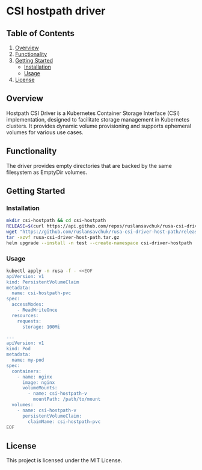 # CSI hostpath driver

## Table of Contents

1. [Overview](#overview)
2. [Functionality](#functionality)
3. [Getting Started](#getting-started)
   - [Installation](#installation)
   - [Usage](#usage)
4. [License](#license)

## Overview

Hostpath CSI Driver is a Kubernetes Container Storage Interface (CSI) implementation, designed to facilitate storage management in Kubernetes clusters. It provides dynamic volume provisioning and supports ephemeral volumes for various use cases.

## Functionality

The driver provides empty directories that are backed by the same filesystem as EmptyDir volumes.

## Getting Started

### Installation

```bash
mkdir csi-hostpath && cd csi-hostpath
RELEASE=$(curl https://api.github.com/repos/ruslansavchuk/rusa-csi-driver-host-path/releases/latest | grep tag_name | awk -F'"' '{print $4}')
wget "https://github.com/ruslansavchuk/rusa-csi-driver-host-path/releases/download/$RELEASE/rusa-csi-driver-host-path.tar.gz"
tar -xzvf rusa-csi-driver-host-path.tar.gz
helm upgrade --install -n test --create-namespace csi-driver-hostpath ./rusa-csi-driver-host-path --debug
```

### Usage

```bash
kubectl apply -n rusa -f - <<EOF
apiVersion: v1
kind: PersistentVolumeClaim
metadata:
  name: csi-hostpath-pvc
spec:
  accessModes:
    - ReadWriteOnce
  resources:
    requests:
      storage: 100Mi

---
apiVersion: v1
kind: Pod
metadata:
  name: my-pod
spec:
  containers:
    - name: nginx
      image: nginx
      volumeMounts:
        - name: csi-hostpath-v
          mountPath: /path/to/mount
  volumes:
    - name: csi-hostpath-v
      persistentVolumeClaim:
        claimName: csi-hostpath-pvc
EOF
```

## License

This project is licensed under the MIT License.

